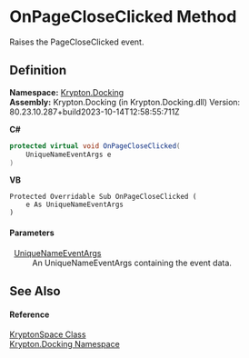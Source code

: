 # OnPageCloseClicked Method


Raises the PageCloseClicked event.



## Definition
**Namespace:** <a href="98399376-cf41-9454-4b4d-4fab2ca20bc7.md">Krypton.Docking</a>  
**Assembly:** Krypton.Docking (in Krypton.Docking.dll) Version: 80.23.10.287+build2023-10-14T12:58:55:711Z

**C#**
``` C#
protected virtual void OnPageCloseClicked(
	UniqueNameEventArgs e
)
```
**VB**
``` VB
Protected Overridable Sub OnPageCloseClicked ( 
	e As UniqueNameEventArgs
)
```



#### Parameters
<dl><dt>  <a href="469e2d00-6c71-e5a0-da5c-2f2a65364a8c.md">UniqueNameEventArgs</a></dt><dd>An UniqueNameEventArgs containing the event data.</dd></dl>

## See Also


#### Reference
<a href="638b8f4c-3645-edb8-b3d5-7598ea376868.md">KryptonSpace Class</a>  
<a href="98399376-cf41-9454-4b4d-4fab2ca20bc7.md">Krypton.Docking Namespace</a>  
